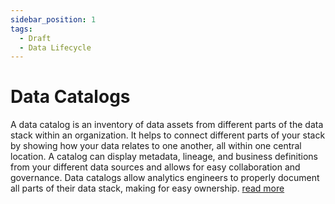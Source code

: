 ```yaml
---
sidebar_position: 1
tags:
  - Draft
  - Data Lifecycle
---
```


# Data Catalogs


A data catalog is an inventory of data assets from different parts of the data stack within an organization. It helps to connect different parts of your stack by showing how your data relates to one another, all within one central location. A catalog can display metadata, lineage, and business definitions from your different data sources and allows for easy collaboration and governance. Data catalogs allow analytics engineers to properly document all parts of their data stack, making for easy ownership. [read more](https://docs.getdbt.com/terms/data-catalog)